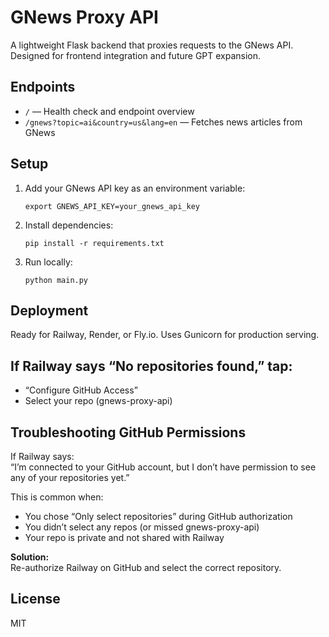 # GNews Proxy API

A lightweight Flask backend that proxies requests to the GNews API. Designed for frontend integration and future GPT expansion.

## Endpoints

- `/` — Health check and endpoint overview
- `/gnews?topic=ai&country=us&lang=en` — Fetches news articles from GNews

## Setup

1. Add your GNews API key as an environment variable:
   ```
   export GNEWS_API_KEY=your_gnews_api_key
   ```

2. Install dependencies:
   ```
   pip install -r requirements.txt
   ```

3. Run locally:
   ```
   python main.py
   ```

## Deployment

Ready for Railway, Render, or Fly.io. Uses Gunicorn for production serving.

## If Railway says “No repositories found,” tap:

- “Configure GitHub Access”
- Select your repo (gnews-proxy-api)

## Troubleshooting GitHub Permissions

If Railway says:  
“I’m connected to your GitHub account, but I don’t have permission to see any of your repositories yet.”

This is common when:
- You chose “Only select repositories” during GitHub authorization
- You didn’t select any repos (or missed gnews-proxy-api)
- Your repo is private and not shared with Railway

**Solution:**  
Re-authorize Railway on GitHub and select the correct repository.

## License

MIT